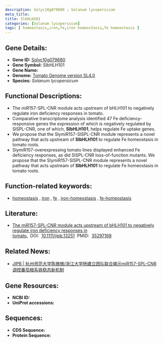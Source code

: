 ```yaml
---
description: Solyc10g079680 ; Solanum lycopersicum
meta_title:
title: SlbHLH101
categories: [Solanum lycopersicum]
tags: [ homeostasis,iron,fe,iron homeostasis,fe homeostasis ]
---
```


## Gene Details:
- **Gene ID:**	[Solyc10g079680]()
- **Gene Symbol:** SlbHLH101
- **Gene Name:** 
- **Genome:** [Tomato Genome version SL4.0](https://solgenomics.net/organism/solanum_lycopersicum/genome)
- **Species:** *Solanum lycopersicum*

## Functional Descriptions:
   - The miR157-SPL-CNR module acts upstream of bHLH101 to negatively regulate iron deficiency responses in tomato.
   - Comparative transcriptome analysis identified 47 Fe deficiency-responsive genes the expression of which is negatively regulated by SlSPL-CNR, one of which, **SlbHLH101**, helps regulate Fe uptake genes.
   - We propose that the SlymiR157-SlSPL-CNR module represents a novel pathway that acts upstream of **SlbHLH101** to regulate Fe homeostasis in tomato roots.
   - SlymiR157-overexpressing tomato lines displayed enhanced Fe deficiency responses, as did SlSPL-CNR loss-of-function mutants. We propose that the SlymiR157-SlSPL-CNR module represents a novel pathway that acts upstream of **SlbHLH101** to regulate Fe homeostasis in tomato roots.

## Function-related keywords:
   - [homeostasis](/tags/homeostasis/)&nbsp;,&nbsp;[iron](/tags/iron/)&nbsp;,&nbsp;[fe](/tags/fe/)&nbsp;,&nbsp;[iron-homeostasis](/tags/iron-homeostasis/)&nbsp;,&nbsp;[fe-homeostasis](/tags/fe-homeostasis/)

## Literature:
   - [The miR157-SPL-CNR module acts upstream of bHLH101 to negatively regulate iron deficiency responses in tomato.]( https://onlinelibrary.wiley.com/doi/full/10.1111/jipb.13251)&nbsp;&nbsp;DOI:&nbsp;&nbsp;[10.1111/jipb.13251](https://onlinelibrary.wiley.com/doi/full/10.1111/jipb.13251)&nbsp;&nbsp;PMID:&nbsp;&nbsp;[35297168](https://pubmed.ncbi.nlm.nih.gov/35297168/)

## Related News:
   - [JIPB | 杭州师范大学陈微微/浙江大学杨建立团队联合揭示miR157-SPL-CNR调控番茄根系铁稳态新机制](https://mp.weixin.qq.com/s?__biz=Mzg3MDEwNDEyMg==&mid=2247527008&idx=5&sn=a51949b18fda95eb848a1c390a6c3d40&chksm=ce90c735f9e74e235d613ff2a6abd3b6eeaaad205692a0ae6b0dd88c7af9a0d75ece0b01e37d&scene=27#wechat_redirect)

## Gene Resources:
- **NCBI ID:**  [](https://www.ncbi.nlm.nih.gov/gene/?term=)
- **UniProt accessions:** [](https://www.uniprot.org/uniprotkb//entry)



## Sequences:
- **CDS Sequence:**
- **Protein Sequence:**
